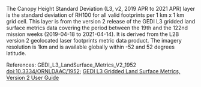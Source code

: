 The Canopy Height Standard Deviation (L3, v2, 2019 APR to 2021 APR) layer is the standard deviation of RH100 for all valid footprints per 1 km x 1 km grid cell.  This layer is from the version 2 release of the GEDI L3 gridded land surface metrics data covering the period between the 19th and the 122nd mission weeks (2019-04-18 to 2021-04-14). It is derived from the L2B version 2 geolocated laser footprints metric data product. The imagery resolution is 1km and is available globally within -52 and 52 degrees latitude.

References: GEDI_L3_LandSurface_Metrics_V2_1952 [doi:10.3334/ORNLDAAC/1952](https://doi.org/10.3334/ORNLDAAC/1952); [GEDI L3 Gridded Land Surface Metrics, Version 2 User Guide](https://daac.ornl.gov/GEDI/guides/GEDI_L3_LandSurface_Metrics_V2.html)